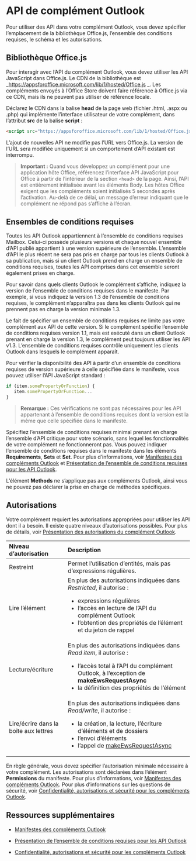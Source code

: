 
# <a name="outlook-add-in-apis"></a>API de complément Outlook

Pour utiliser des API dans votre complément Outlook, vous devez spécifier l’emplacement de la bibliothèque Office.js, l’ensemble des conditions requises, le schéma et les autorisations.

## <a name="office.js-library"></a>Bibliothèque Office.js

Pour interagir avec l’API du complément Outlook, vous devez utiliser les API JavaScript dans Office.js. Le CDN de la bibliothèque est _https://appsforoffice.microsoft.com/lib/1/hosted/Office.js _. Les compléments envoyés à l’Office Store doivent faire référence à Office.js via ce CDN, mais ils ne peuvent pas utiliser de référence locale. 

Déclarez le CDN dans la balise **head** de la page web (fichier .html, .aspx ou .php) qui implémente l’interface utilisateur de votre complément, dans l’attribut **src** de la balise **script** :


```HTML
<script src="https://appsforoffice.microsoft.com/lib/1/hosted/Office.js" type="text/javascript"></script>
```

L’ajout de nouvelles API ne modifie pas l’URL vers Office.js. La version de l’URL sera modifiée uniquement si un comportement d’API existant est interrompu.

> **Important :** Quand vous développez un complément pour une application hôte Office, référencez l’interface API JavaScript pour Office à partir de l’intérieur de la section `<head>` de la page. Ainsi, l’API est entièrement initialisée avant les éléments Body. Les hôtes Office exigent que les compléments soient initialisés 5 secondes après l’activation. Au-delà de ce délai, un message d’erreur indiquant que le complément ne répond pas s’affiche à l’écran.  

## <a name="requirement-sets"></a>Ensembles de conditions requises

Toutes les API Outlook appartiennent à l’ensemble de conditions requises Mailbox. Celui-ci possède plusieurs versions et chaque nouvel ensemble d’API publié appartient à une version supérieure de l’ensemble. L’ensemble d’API le plus récent ne sera pas pris en charge par tous les clients Outlook à sa publication, mais si un client Outlook prend en charge un ensemble de conditions requises, toutes les API comprises dans cet ensemble seront également prises en charge. 

Pour savoir dans quels clients Outlook le complément s’affiche, indiquez la version de l’ensemble de conditions requises dans le manifeste. Par exemple, si vous indiquez la version 1.3 de l’ensemble de conditions requises, le complément n’apparaîtra pas dans les clients Outlook qui ne prennent pas en charge la version minimale 1.3. 

Le fait de spécifier un ensemble de conditions requises ne limite pas votre complément aux API de cette version. Si le complément spécifie l’ensemble de conditions requises version 1.1, mais est exécuté dans un client Outlook prenant en charge la version 1.3, le complément peut toujours utiliser les API v1.3. L’ensemble de conditions requises contrôle uniquement les clients Outlook dans lesquels le complément apparaît.

Pour vérifier la disponibilité des API à partir d’un ensemble de conditions requises de version supérieure à celle spécifiée dans le manifeste, vous pouvez utiliser l’API JavaScript standard :


```js
if (item.somePropertyOrFunction) {
   item.somePropertyOrFunction...  
}
```

> **Remarque :** Ces vérifications ne sont pas nécessaires pour les API appartenant à l’ensemble de conditions requises dont la version est la même que celle spécifiée dans le manifeste.

Spécifiez l’ensemble de conditions requises minimal prenant en charge l’ensemble d’API critique pour votre scénario, sans lequel les fonctionnalités de votre complément ne fonctionneront pas. Vous pouvez indiquer l’ensemble de conditions requises dans le manifeste dans les éléments **Requirements**, **Sets** et **Set**. Pour plus d’informations, voir [Manifestes des compléments Outlook](../outlook/manifests/manifests.md) et [Présentation de l’ensemble de conditions requises pour les API Outlook](..\..\reference\outlook\tutorial-api-requirement-sets.md).

L’élément **Methods** ne s’applique pas aux compléments Outlook, ainsi vous ne pouvez pas déclarer la prise en charge de méthodes spécifiques.


## <a name="permissions"></a>Autorisations

Votre complément requiert les autorisations appropriées pour utiliser les API dont il a besoin. Il existe quatre niveaux d’autorisations possibles. Pour plus de détails, voir [Présentation des autorisations du complément Outlook](../outlook/understanding-outlook-add-in-permissions.md).


|**Niveau d’autorisation**|**Description**|
|:-----|:-----|
|Restreint|Permet l’utilisation d’entités, mais pas d’expressions régulières.|
|Lire l’élément|En plus des autorisations indiquées dans _Restricted_, il autorise :<ul><li>expressions régulières</li><li>l’accès en lecture de l’API du complément Outlook</li><li>l’obtention des propriétés de l’élément et du jeton de rappel</li></ul>|
|Lecture/écriture|En plus des autorisations indiquées dans _Read item_, il autorise :<ul><li>l’accès total à l’API du complément Outlook, à l’exception de <b>makeEwsRequestAsync</b></li><li>la définition des propriétés de l’élément</li></ul>|
|Lire/écrire dans la boîte aux lettres|En plus des autorisations indiquées dans _Read/write_, il autorise :<ul><li>la création, la lecture, l’écriture d’éléments et de dossiers</li><li>l’envoi d’éléments</li><li>l’appel de [makeEwsRequestAsync](../../reference/outlook/Office.context.mailbox.md#makeewsrequestasyncdata-callback-usercontext)</li></ul>|
En règle générale, vous devez spécifier l’autorisation minimale nécessaire à votre complément. Les autorisations sont déclarées dans l’élément **Permissions** du manifeste. Pour plus d’informations, voir [Manifestes des compléments Outlook](../outlook/manifests/manifests.md). Pour plus d’informations sur les questions de sécurité, voir [Confidentialité, autorisations et sécurité pour les compléments Outlook](../outlook/../../docs/develop/privacy-and-security.md).


## <a name="additional-resources"></a>Ressources supplémentaires

- [Manifestes des compléments Outlook](../outlook/manifests/manifests.md)

- [Présentation de l’ensemble de conditions requises pour les API Outlook](../../reference/outlook/tutorial-api-requirement-sets.md)
    
- [Confidentialité, autorisations et sécurité pour les compléments Outlook](../outlook/../../docs/develop/privacy-and-security.md)
    
